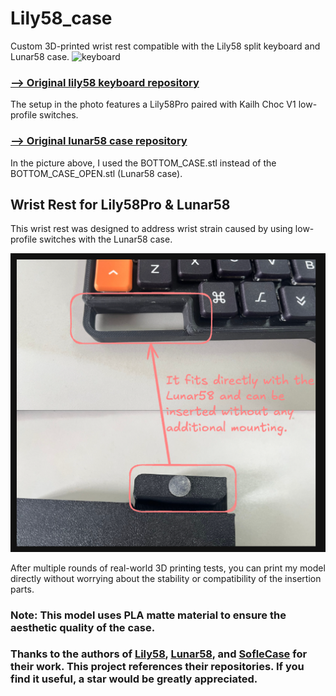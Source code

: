 # Lily58_case
Custom 3D-printed wrist rest compatible with the Lily58 split keyboard and Lunar58 case.
![keyboard](./images/kb.jpg)

### [--> Original lily58 keyboard repository](https://github.com/kata0510/Lily58)
The setup in the photo features a Lily58Pro paired with Kailh Choc V1 low-profile switches.

### [--> Original lunar58 case repository](https://www.thingiverse.com/thing:5386099)
In the picture above, I used the BOTTOM_CASE.stl instead of the BOTTOM_CASE_OPEN.stl (Lunar58 case).

## Wrist Rest for Lily58Pro & Lunar58
This wrist rest was designed to address wrist strain caused by using low-profile switches with the Lunar58 case.

![excali](./images/excali.png)

After multiple rounds of real-world 3D printing tests, you can print my model directly without worrying about the stability or compatibility of the insertion parts.

### Note: This model uses PLA matte material to ensure the aesthetic quality of the case.

### Thanks to the authors of [Lily58](https://github.com/kata0510/Lily58), [Lunar58](https://www.thingiverse.com/thing:5386099), and [SofleCase](https://github.com/str-dst/SofleCase) for their work. This project references their repositories. If you find it useful, a star would be greatly appreciated.